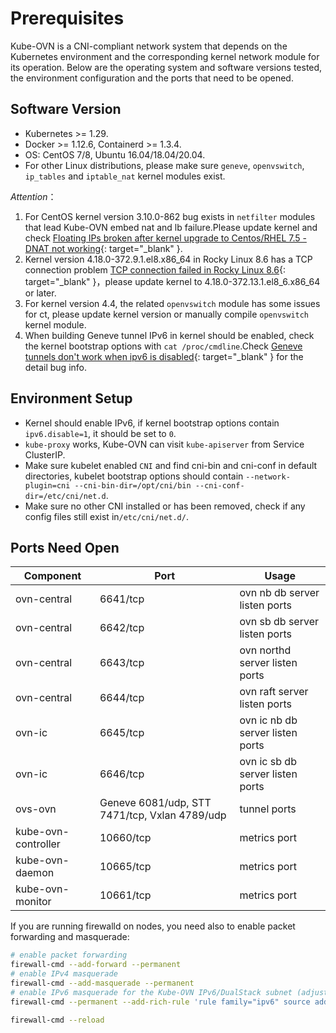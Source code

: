 # Prerequisites

Kube-OVN is a CNI-compliant network system that depends on the Kubernetes environment and
the corresponding kernel network module for its operation.
Below are the operating system and software versions tested,
the environment configuration and the ports that need to be opened.

## Software Version

- Kubernetes >= 1.29.
- Docker >= 1.12.6, Containerd >= 1.3.4.
- OS: CentOS 7/8, Ubuntu 16.04/18.04/20.04.
- For other Linux distributions, please make sure `geneve`, `openvswitch`, `ip_tables` and `iptable_nat` kernel modules exist.

*Attention*：

1. For CentOS kernel version 3.10.0-862 bug exists in `netfilter` modules that lead Kube-OVN embed nat and lb failure.Please update kernel and check [Floating IPs broken after kernel upgrade to Centos/RHEL 7.5 - DNAT not working](https://bugs.launchpad.net/neutron/+bug/1776778){: target="_blank" }.
2. Kernel version 4.18.0-372.9.1.el8.x86_64 in Rocky Linux 8.6 has a TCP connection problem [TCP connection failed in Rocky Linux 8.6](https://github.com/kubeovn/kube-ovn/issues/1647){: target="_blank" }，please update kernel to 4.18.0-372.13.1.el8_6.x86_64 or later.
3. For kernel version 4.4, the related `openvswitch` module has some issues for ct, please update kernel version or manually compile `openvswitch` kernel module.
4. When building Geneve tunnel IPv6 in kernel should be enabled, check the kernel bootstrap options with `cat /proc/cmdline`.Check [Geneve tunnels don't work when ipv6 is disabled](https://bugs.launchpad.net/ubuntu/+source/linux/+bug/1794232){: target="_blank" } for the detail bug info.

## Environment Setup

- Kernel should enable IPv6, if kernel bootstrap options contain `ipv6.disable=1`, it should be set to `0`.
- `kube-proxy` works, Kube-OVN can visit `kube-apiserver` from Service ClusterIP.
- Make sure kubelet enabled `CNI` and find cni-bin and cni-conf in default directories, kubelet bootstrap options should contain `--network-plugin=cni --cni-bin-dir=/opt/cni/bin --cni-conf-dir=/etc/cni/net.d`.
- Make sure no other CNI installed or has been removed, check if any config files still exist in`/etc/cni/net.d/`.

## Ports Need Open

| Component           | Port                                          | Usage                               |
| ------------------- | --------------------------------------------- | ----------------------------------- |
| ovn-central         | 6641/tcp                                      | ovn nb db server listen ports       |
| ovn-central         | 6642/tcp                                      | ovn sb db server listen ports       |
| ovn-central         | 6643/tcp                                      | ovn northd server listen ports      |
| ovn-central         | 6644/tcp                                      | ovn raft server listen ports        |
| ovn-ic              | 6645/tcp                                      | ovn ic nb db server listen ports    |
| ovn-ic              | 6646/tcp                                      | ovn ic sb db server listen ports    |
| ovs-ovn             | Geneve 6081/udp, STT 7471/tcp, Vxlan 4789/udp | tunnel ports                        |
| kube-ovn-controller | 10660/tcp                                     | metrics port                        |
| kube-ovn-daemon     | 10665/tcp                                     | metrics port                        |
| kube-ovn-monitor    | 10661/tcp                                     | metrics port                        |

If you are running firewalld on nodes, you need also to enable packet forwarding and masquerade:

```bash
# enable packet forwarding
firewall-cmd --add-forward --permanent
# enable IPv4 masquerade
firewall-cmd --add-masquerade --permanent
# enable IPv6 masquerade for the Kube-OVN IPv6/DualStack subnet (adjust if your subnet differs)
firewall-cmd --permanent --add-rich-rule 'rule family="ipv6" source address="fd00:10:16::/112" masquerade'

firewall-cmd --reload
```
